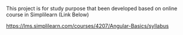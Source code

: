 This project is for study purpose that been developed based on online course in Simplilearn (Link Below)

https://lms.simplilearn.com/courses/4207/Angular-Basics/syllabus
